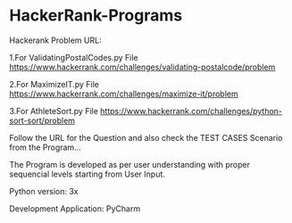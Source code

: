 # HackerRank-Programs


Hackerank Problem URL:

1.For ValidatingPostalCodes.py File
https://www.hackerrank.com/challenges/validating-postalcode/problem

2.For MaximizeIT.py File
https://www.hackerrank.com/challenges/maximize-it/problem

3.For AthleteSort.py File
https://www.hackerrank.com/challenges/python-sort-sort/problem

Follow the URL for the Question and also check the TEST CASES Scenario from the Program...

The Program is developed as per user understanding with proper sequencial levels starting from User Input.

Python version: 3x

Development Application: PyCharm

